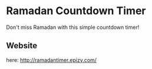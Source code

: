 # Ramadan Countdown Timer
Don't miss Ramadan with this simple countdown timer!

## Website
here: http://ramadantimer.epizy.com/
